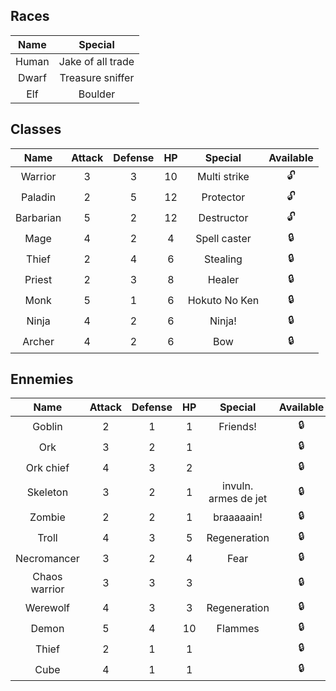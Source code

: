 

<h2>Races</h2>

|Name|Special|
|:-:|:-:|
|Human|Jake of all trade|
|Dwarf|Treasure sniffer|
|Elf|Boulder|

<h2>Classes</h2>

|Name|Attack|Defense|HP|Special|Available|
|:-:|:-:|:-:|:-:|:-:|:-:|
|Warrior|3|3|10|Multi strike|:unlock:|
|Paladin|2|5|12|Protector|:unlock:|
|Barbarian|5|2|12|Destructor|:unlock:|
|Mage|4|2|4|Spell caster|:lock:|
|Thief|2|4|6|Stealing|:lock:|
|Priest|2|3|8|Healer|:lock:|
|Monk|5|1|6|Hokuto No Ken|:lock:|
|Ninja|4|2|6|Ninja!|:lock:|
|Archer|4|2|6|Bow|:lock:|

<h2>Ennemies</h2>

|Name|Attack|Defense|HP|Special|Available|
|:-:|:-:|:-:|:-:|:-:|:-:|
|Goblin|2|1|1|Friends!|:lock:|
|Ork|3|2|1||:lock:|
|Ork chief|4|3|2||:lock:|
|Skeleton|3|2|1|invuln. armes de jet|:lock:|
|Zombie|2|2|1|braaaaain!|:lock:|
|Troll|4|3|5|Regeneration|:lock:|
|Necromancer|3|2|4|Fear|:lock:|
|Chaos warrior|3|3|3||:lock:|
|Werewolf|4|3|3|Regeneration|:lock:|
|Demon|5|4|10|Flammes|:lock:|
|Thief|2|1|1||:lock:|
|Cube|4|1|1||:lock:|

